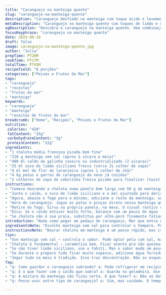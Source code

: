 ```yaml
---
title: "Caranguejo na manteiga quente"
slug: "caranguejo-na-manteiga-quente"
description: "Caranguejo desfiado na manteiga com toque ácido e levemente adocicado. Usa caldo de frango para um fundo saboroso e um mel ligeiramente diminuído. Pincele o caranguejo, que já vem cozido, garantindo ele quente e suculento. Servido direto na panela para manter o charme da reunião à mesa. Acompanha molhos que variam do clássico manteiga de ervas à um toque fresco com maionese de limão, adaptando a nuances de textura e sabor para quem gosta de intensidade ou leveza."
metaDescription: "Caranguejo na manteiga quente com toques de limão e mel. Perfeito para compartilhar em uma refeição descontraída."
ogDescription: "Descubra o caranguejo na manteiga quente. Uma combinação de sabores intensos e texturas que surpreendem."
focusKeyphrase: "caranguejo na manteiga quente"
date: 2025-09-28
draft: false
image: caranguejo-na-manteiga-quente.jpg
author: "Julia"
prepTime: PT28M
cookTime: PT17M
totalTime: PT45M
recipeYield: "6 porções"
categories: ["Peixes e Frutos do Mar"]
tags:
- "caranguejo"
- "receitas"
- "frutos do mar"
- "manteiga"
keywords:
- "caranguejo"
- "manteiga"
- "receitas de frutos do mar"
breadcrumb: ["Home", "Recipes", "Peixes e Frutos do Mar"]
nutrition: 
 calories: "420"
 fatContent: "35g"
 carbohydrateContent: "3g"
 proteinContent: "22g"
ingredients:
- "1 chalota média francesa picada bem fina"
- "210 g manteiga sem sal (aprox ¾ xícara e meia)"
- "480 ml caldo de galinha caseiro ou industrializado (2 xícaras)"
- "25 ml suco de limão siciliano fresco (cerca 1½ colher de sopa)"
- "4 ml mel de flor de laranjeira (aprox ⅞ colher de chá)"
- "4 kg patas e garras de caranguejo da neve já cozidas"
- "2 colheres de sopa de cebolinha fresca picada para finalizar (twist extra)"
instructions:
- "Comece dourando a chalota numa panela bem larga com 50 g da manteiga. Fogo médio. Observe o brilho desaparecer e o cheiro de doce da chalota invadir a cozinha — sinal que está quase na hora."
- "Junte o caldo, o suco de limão siciliano e o mel ajustado para abrir o paladar. Deixe ferver, uma fervura começando suave, por uns 3 minutos. Não fuja da atividade: mexa de leve, experimente o aroma ácido-doce que se forma."
- "Agora, abaixe o fogo para o mínimo, adicione o resto da manteiga, uns 160 g. Aguarde a manteiga derreter por completo, mexendo lentamente. A harmonia da manteiga com o caldo leva a textura a um perfil aveludado. A panela vai ficar com um aspecto sedoso, com algumas bolhas pequenas perto da borda — quase pronto."
- "Hora do caranguejo. Jogue as patas e pinças direto nessa manteiga quente. Não precisa cozinhar de verdade, só esquentar. Mexa com cuidado, não quer desmanchar. Deixe por 12 minutos em fogo baixo até sentir o vapor úmido e o caranguejo brilhando, todo coberto do molho."
- "Retire do fogo. Sirva na própria panela, na mesa. O visual rústico convida a pegar com as mãos. Molhos? Não deixe de lado a manteiga com ervas picadas, umas pimentas do reino moídas na hora, ou mesmo uma maionese enriquecida com limão e rúcula picada – altera o jogo."
- "Dica: Se o caldo estiver muito forte, balance com um pouco de água fria para não ofuscar o sabor delicado do caranguejo. Se quiser mais leveza na manteiga, misture metade com óleo de canola — já usei e suaviza o peso."
- "Se chalota não é sua praia, substitua por alho-poró finamente fatiado. Dá outra dimensão, mais suave e ainda funciona pro caldo e manteiga."
introduction: "Nada como pegar um pedaço de caranguejo. Mar que entra no prato, textura delicada e firme. Encontrar o ponto perfeito da manteiga, aquele toque de acidez controlada do limão, e uma leve doçura atrás para equilibrar. Por anos fiz tudo errado – fervia o caranguejo junto, deixava a manteiga queimar, ou usava caldo sem graça. Aprendi que o segredo está na paciência e na manta líquida que você cria na panela – manteiga, caldo, sabores frescos. A chalota é pequena, mas leva a sofisticação que conecta a cozinha francesa com a simplicidade da mesa brasileira. Esse preparo é aquela reunião que pede conversa solta, mãos lambuzadas e sorrisos ao redor da panela. Vai por mim, caranguejo merece esse cuidado todo."
ingredientsNote: "Escolhi manteiga sem sal para controlar o tempero. Pode usar manteiga com sal, mas cuidado pra não exagerar na finalização. Caldo de galinha caseiro faz muita diferença – aroma, nota final salgada que fica no fundo da boca. Se estiver com pressa, um caldo pronto de boa qualidade resolve, mas prefira o caseiro na próxima. Limão siciliano seleccionado pelo seu equilíbrio entre amargor e acidez, tem ainda mais frescor que limão tahiti. Mel aqui traz suavidade, não precisa muito; use mel claro, tipo flor de laranjeira, evita que amargue. Chalota finamente picada adiciona textura, aroma, quase desaparece depois de cozida. A cebolinha adicionada no final é opcional, mas recomendo pro frescor e a cor viva. Nunca fiz sem ela, fica ainda mais vivo."
instructionsNote: "Dourar chalota em manteiga é um passo rápido, mas crucial – carameliza açúcares naturais, é a alma do caldo. O ponto? Chalota translúcida, não queimando, soltando aroma doce. Ferva o caldo com limão e mel para fundir sabores, mas não deixe reduzir demais, precisa ainda de líquido para envolver o caranguejo. A manteiga no final não pode ferver demais para não separar a emulsão. Quando adicionar o caranguejo, fogo baixo e paciência – o vapor e a manteiga quente vão aquecer sem cozinhar demais. O caranguejo esquenta, não cozinha, tem textura que precisa ser preservada. Servir na panela é um jeito de manter temperatura e charme. Molhos são opcionais, mas dão outra dimensão no paladar – experimente e vá ajustando ao gosto do grupo. Se der erro na manteiga, jogue um pouco de água fervida aos poucos pra evitar que o molho fique pastoso ou queimado."
tips:
- "Use manteiga sem sal — controla o sabor. Pode optar pela com sal, mas cuidado com a quantidade. Caldo caseiro é essencial. Aroma e sabor melhoram. Se não tiver tempo, use caldo pronto, mas evite."
- "Chalota é fundamental — carameliza bem. Ficar atenta pra não queimar. Precisa ficar translúcida. Não deixe reduzir o caldo demais. O caranguejo vai esfriar. Quer frescor? Coloque cebolinha no final, visual vibrante."
- "Se não tiver limão siciliano, use o tahiti. Mas o sabor muda um pouco. O mel é suave, certo? Mel de flor de laranjeira é ideal. Evitar a amargura é chave. Quer leveza na manteiga, misture um pouco de óleo — canola é ótimo."
- "Se durante o preparo tudo ficar muito espesso, adicione água fervida. Não deixe a manteiga ferver demais. O equilíbrio na temperatura é essencial. O caranguejo esquenta Delicadamente, mas não cozinha demais. Textura deve ser preservada."
- "Jogar tudo na mesa é tradição. Isso traz descontração. Não se esqueça dos molhos: maionese de limão é refrescante. Ervas picadas na manteiga — pimenta do reino moída na hora. Faz a diferença no paladar e traz muito frescor."
faq:
- "q: Como guardar o caranguejo sobrando? a: Pode refrigerar em recipiente hermético. Dura de 2 a 3 dias. Se não gelar rápido, tristeza total. Aquecer no fogão é melhor, textura preservada."
- "q: E o que fazer com o caldo que sobra? a: Guarda na geladeira. Use em sopas ou risotos. Se ferver muito, pode passar o sabor. Até mesmo em velhos preparos, vale."
- "q: A mistura da manteiga não ficou certa. O que fazer? a: Não se desespere. Jogue água fervida aos poucos. Misture devagar. O gosto é o que conta. Dê paciência e deixe derreter devagarinho. Temperatura alta não faz bem."
- "q: Posso usar outro tipo de caranguejo? a: Sim, mas cuidado. O tempo de cozimento varia. Caranguejo rei é maior. Ajuste o calor e fique de olho. O sabor muda bastante também. Cada um tem seu encanto."

---
```

